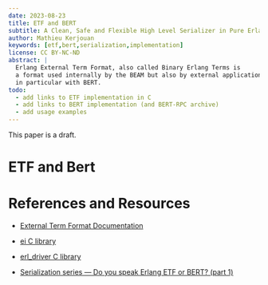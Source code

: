 ```yaml
---
date: 2023-08-23
title: ETF and BERT
subtitle: A Clean, Safe and Flexible High Level Serializer in Pure Erlang
author: Mathieu Kerjouan
keywords: [etf,bert,serialization,implementation]
license: CC BY-NC-ND
abstract: |
  Erlang External Term Format, also called Binary Erlang Terms is
  a format used internally by the BEAM but also by external application,
  in particular with BERT.
todo:
  - add links to ETF implementation in C
  - add links to BERT implementation (and BERT-RPC archive)
  - add usage examples
---
```


This paper is a draft.

# ETF and Bert

# References and Resources

 - [External Term Format Documentation](https://www.erlang.org/doc/apps/erts/erl_ext_dist)

 - [ei C library](https://www.erlang.org/doc/man/ei)
 
 - [erl_driver C library](https://www.erlang.org/doc/man/erl_driver)

 - [Serialization series — Do you speak Erlang ETF or BERT? (part 1)](https://medium.com/@niamtokik/serialization-series-do-you-speak-erlang-etf-or-bert-part-1-ff70096b50c0)
